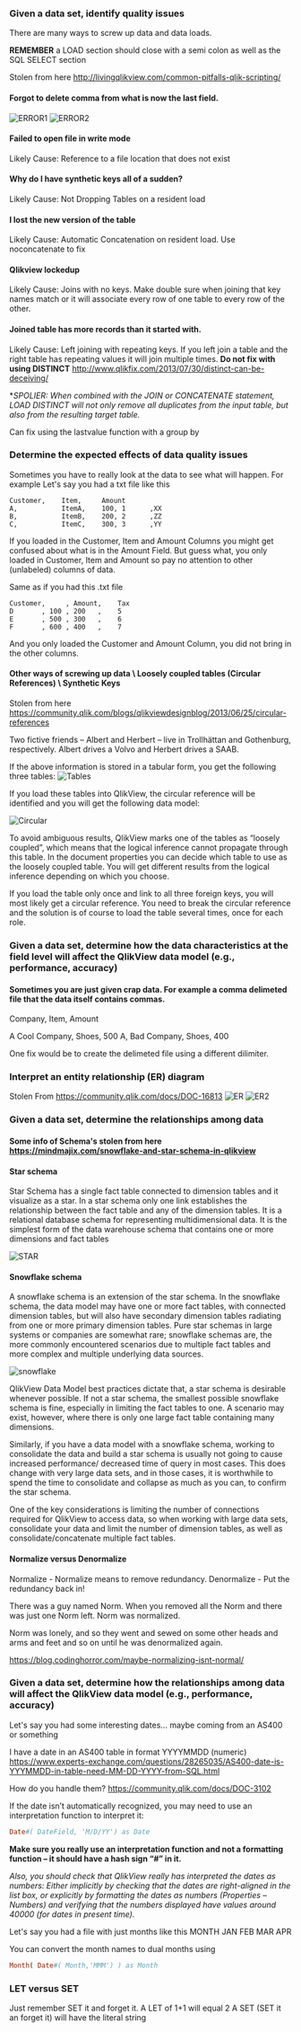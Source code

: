 ### Given a data set, identify quality issues
There are many ways to screw up data and data loads.

__REMEMBER__ a LOAD section should close with a semi colon as well as the SQL SELECT section

Stolen from here http://livingqlikview.com/common-pitfalls-qlik-scripting/

#### Forgot to delete comma from what is now the last field.
![ERROR1](https://github.com/mellerbeck/QlikView-Data-Architect/blob/master/Images/01Error.jpg)
![ERROR2](https://github.com/mellerbeck/QlikView-Data-Architect/blob/master/Images/01ScriptBad.jpg)

#### Failed to open file in write mode
Likely Cause: Reference to a file location that does not exist

#### Why do I have synthetic keys all of a sudden?
Likely Cause: Not Dropping Tables on a resident load

#### I lost the new version of the table
Likely Cause: Automatic Concatenation on resident load. Use noconcatenate to fix

#### Qlikview lockedup
Likely Cause: Joins with no keys. Make double sure when joining that key names match or it will associate every row of one table to every row of the other.

#### Joined table has more records than it started with.
Likely Cause: Left joining with repeating keys. If you left join a table and the right table has repeating values it will join multiple times. __Do not fix with using DISTINCT__   http://www.qlikfix.com/2013/07/30/distinct-can-be-deceiving/

**SPOLIER: When combined with the JOIN or CONCATENATE statement, LOAD DISTINCT will not only remove all duplicates from the input table, but also from the resulting target table.*

Can fix using the lastvalue function with a group by

### Determine the expected effects of data quality issues
Sometimes you have to really look at the data to see what will happen. For example Let's say you had a txt file like this

    Customer,    Item,     Amount
    A,           ItemA,    100, 1      ,XX
    B,           ItemB,    200, 2      ,ZZ 
    C,           ItemC,    300, 3      ,YY

If you loaded in the Customer, Item and Amount Columns you might get confused about what is in the Amount Field. But guess what, you only loaded in Customer, Item and Amount so pay no attention to other (unlabeled) columns of data.

Same as if you had this .txt file

    Customer,     , Amount,    Tax
    D       , 100 , 200   ,    5
    E       , 500 , 300   ,    6
    F       , 600 , 400   ,    7

And you only loaded the Customer and Amount Column, you did not bring in the other columns.

#### Other ways of screwing up data \ Loosely coupled tables (Circular References) \ Synthetic Keys
Stolen from here https://community.qlik.com/blogs/qlikviewdesignblog/2013/06/25/circular-references

Two fictive friends – Albert and Herbert – live in Trollhättan and Gothenburg, respectively. Albert drives a Volvo and Herbert drives a SAAB.

If the above information is stored in a tabular form, you get the following three tables:
![Tables](https://github.com/mellerbeck/QlikView-Data-Architect/blob/master/Images/Tables.png)

If you load these tables into QlikView, the circular reference will be identified and you will get the following data model:

![Circular](https://github.com/mellerbeck/QlikView-Data-Architect/blob/master/Images/Circular%20reference.png)

To avoid ambiguous results, QlikView marks one of the tables as “loosely coupled”, which means that the logical inference cannot propagate through this table. In the document properties you can decide which table to use as the loosely coupled table. You will get different results from the logical inference depending on which you choose.

If you load the table only once and link to all three foreign keys, you will most likely get a circular reference. You need to break the circular reference and the solution is of course to load the table several times, once for each role.

### Given a data set, determine how the data characteristics at the field level will affect the QlikView data model (e.g., performance, accuracy)

#### Sometimes you are just given crap data. For example a comma delimeted file that the data itself contains commas.

Company, Item, Amount

A Cool Company,  Shoes,   500
A, Bad Company,  Shoes,   400

One fix would be to create the delimeted file using a different dilimiter.

### Interpret an entity relationship (ER) diagram
Stolen From https://community.qlik.com/docs/DOC-16813
![ER](https://github.com/mellerbeck/QlikView-Data-Architect/blob/master/Images/ERD1.PNG)
![ER2](https://github.com/mellerbeck/QlikView-Data-Architect/blob/master/Images/ERD2.PNG)

### Given a data set, determine the relationships among data
#### Some info of Schema's stolen from here https://mindmajix.com/snowflake-and-star-schema-in-qlikview

#### Star schema 
Star Schema has a single fact table connected to dimension tables and it visualize as a star. In a star schema only one link establishes the relationship between the fact table and any of the dimension tables. It  is a relational database schema for representing multidimensional data. It is the simplest form of the data warehouse schema that contains one or more dimensions and fact tables

![STAR](https://github.com/mellerbeck/QlikView-Data-Architect/blob/master/Images/star.png)

#### Snowflake schema
A snowflake schema is an extension of the star schema. In the snowflake schema, the data model may have one or more fact tables, with connected dimension tables, but will also have secondary dimension tables radiating from one or more primary dimension tables. Pure star schemas in large systems or companies are somewhat rare; snowflake schemas are, the more commonly encountered scenarios due to multiple fact tables and more complex and multiple underlying data sources.

![snowflake](https://github.com/mellerbeck/QlikView-Data-Architect/blob/master/Images/snowflake.png)

QlikView Data Model best practices dictate that, a star schema is desirable whenever possible. If not a star schema, the smallest possible snowflake schema is fine, especially in limiting the fact tables to one. A scenario may exist, however, where there is only one large fact table containing many dimensions.

Similarly, if you have a data model with a snowflake schema, working to consolidate the data and build a star schema is usually not going to cause increased performance/ decreased time of query in most cases. This does change with very large data sets, and in those cases, it is worthwhile to spend the time to consolidate and collapse as much as you can, to confirm the star schema.

One of the key considerations is limiting the number of connections required for QlikView to access data, so when working with large data sets, consolidate your data and limit the number of dimension tables, as well as consolidate/concatenate multiple fact tables.

#### Normalize versus Denormalize

Normalize - Normalize means to remove redundancy. 
Denormalize - Put the redundancy back in!

There was a guy named Norm. When you removed all the Norm and there was just one Norm left. Norm was normalized.

Norm was lonely, and so they went and sewed on some other heads and arms and feet and so on until he was denormalized again.

https://blog.codinghorror.com/maybe-normalizing-isnt-normal/


### Given a data set, determine how the relationships among data will affect the QlikView data model (e.g., performance, accuracy)

Let's say you had some interesting dates... maybe coming from an AS400 or something

I have a date in an AS400 table in format YYYYMMDD (numeric) https://www.experts-exchange.com/questions/28265035/AS400-date-is-YYYMMDD-in-table-need-MM-DD-YYYY-from-SQL.html

How do you handle them? https://community.qlik.com/docs/DOC-3102

If the date isn’t automatically recognized, you may need to use an interpretation function to
interpret it: 

```ruby
Date#( DateField, 'M/D/YY') as Date    
```

__Make sure you really use an interpretation function and not a formatting function – it should have a
hash sign “#” in it.__
 
*Also, you should check that QlikView really has interpreted the dates as numbers: Either implicitly
by checking that the dates are right-aligned in the list box, or explicitly by formatting the dates as
numbers (Properties – Numbers) and verifying that the numbers displayed have values around
40000 (for dates in present time).*

Let's say you had a file with just months like this
MONTH
JAN
FEB
MAR
APR

You can convert the month names to dual months using
```ruby
Month( Date#( Month,'MMM') ) as Month
```





### LET versus SET
Just remember SET it and forget it. A LET of 1+1 will equal 2
A SET (SET it an forget it) will have the literal string
